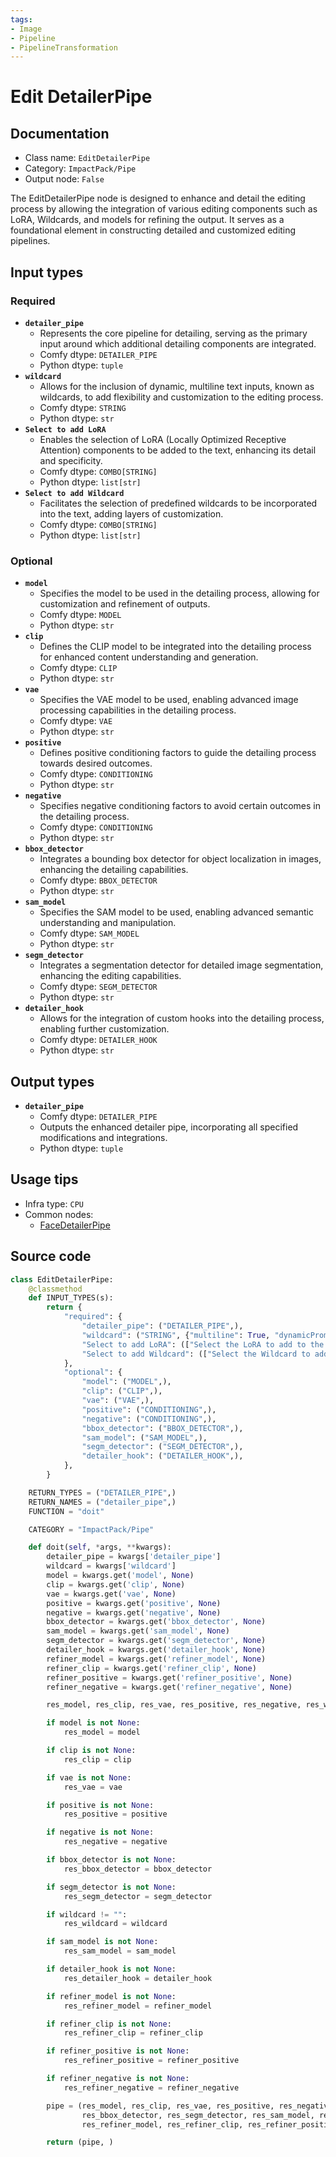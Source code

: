 ```yaml
---
tags:
- Image
- Pipeline
- PipelineTransformation
---
```


# Edit DetailerPipe
## Documentation
- Class name: `EditDetailerPipe`
- Category: `ImpactPack/Pipe`
- Output node: `False`

The EditDetailerPipe node is designed to enhance and detail the editing process by allowing the integration of various editing components such as LoRA, Wildcards, and models for refining the output. It serves as a foundational element in constructing detailed and customized editing pipelines.
## Input types
### Required
- **`detailer_pipe`**
    - Represents the core pipeline for detailing, serving as the primary input around which additional detailing components are integrated.
    - Comfy dtype: `DETAILER_PIPE`
    - Python dtype: `tuple`
- **`wildcard`**
    - Allows for the inclusion of dynamic, multiline text inputs, known as wildcards, to add flexibility and customization to the editing process.
    - Comfy dtype: `STRING`
    - Python dtype: `str`
- **`Select to add LoRA`**
    - Enables the selection of LoRA (Locally Optimized Receptive Attention) components to be added to the text, enhancing its detail and specificity.
    - Comfy dtype: `COMBO[STRING]`
    - Python dtype: `list[str]`
- **`Select to add Wildcard`**
    - Facilitates the selection of predefined wildcards to be incorporated into the text, adding layers of customization.
    - Comfy dtype: `COMBO[STRING]`
    - Python dtype: `list[str]`
### Optional
- **`model`**
    - Specifies the model to be used in the detailing process, allowing for customization and refinement of outputs.
    - Comfy dtype: `MODEL`
    - Python dtype: `str`
- **`clip`**
    - Defines the CLIP model to be integrated into the detailing process for enhanced content understanding and generation.
    - Comfy dtype: `CLIP`
    - Python dtype: `str`
- **`vae`**
    - Specifies the VAE model to be used, enabling advanced image processing capabilities in the detailing process.
    - Comfy dtype: `VAE`
    - Python dtype: `str`
- **`positive`**
    - Defines positive conditioning factors to guide the detailing process towards desired outcomes.
    - Comfy dtype: `CONDITIONING`
    - Python dtype: `str`
- **`negative`**
    - Specifies negative conditioning factors to avoid certain outcomes in the detailing process.
    - Comfy dtype: `CONDITIONING`
    - Python dtype: `str`
- **`bbox_detector`**
    - Integrates a bounding box detector for object localization in images, enhancing the detailing capabilities.
    - Comfy dtype: `BBOX_DETECTOR`
    - Python dtype: `str`
- **`sam_model`**
    - Specifies the SAM model to be used, enabling advanced semantic understanding and manipulation.
    - Comfy dtype: `SAM_MODEL`
    - Python dtype: `str`
- **`segm_detector`**
    - Integrates a segmentation detector for detailed image segmentation, enhancing the editing capabilities.
    - Comfy dtype: `SEGM_DETECTOR`
    - Python dtype: `str`
- **`detailer_hook`**
    - Allows for the integration of custom hooks into the detailing process, enabling further customization.
    - Comfy dtype: `DETAILER_HOOK`
    - Python dtype: `str`
## Output types
- **`detailer_pipe`**
    - Comfy dtype: `DETAILER_PIPE`
    - Outputs the enhanced detailer pipe, incorporating all specified modifications and integrations.
    - Python dtype: `tuple`
## Usage tips
- Infra type: `CPU`
- Common nodes:
    - [FaceDetailerPipe](../../ComfyUI-Impact-Pack/Nodes/FaceDetailerPipe.md)



## Source code
```python
class EditDetailerPipe:
    @classmethod
    def INPUT_TYPES(s):
        return {
            "required": {
                "detailer_pipe": ("DETAILER_PIPE",),
                "wildcard": ("STRING", {"multiline": True, "dynamicPrompts": False}),
                "Select to add LoRA": (["Select the LoRA to add to the text"] + folder_paths.get_filename_list("loras"),),
                "Select to add Wildcard": (["Select the Wildcard to add to the text"],),
            },
            "optional": {
                "model": ("MODEL",),
                "clip": ("CLIP",),
                "vae": ("VAE",),
                "positive": ("CONDITIONING",),
                "negative": ("CONDITIONING",),
                "bbox_detector": ("BBOX_DETECTOR",),
                "sam_model": ("SAM_MODEL",),
                "segm_detector": ("SEGM_DETECTOR",),
                "detailer_hook": ("DETAILER_HOOK",),
            },
        }

    RETURN_TYPES = ("DETAILER_PIPE",)
    RETURN_NAMES = ("detailer_pipe",)
    FUNCTION = "doit"

    CATEGORY = "ImpactPack/Pipe"

    def doit(self, *args, **kwargs):
        detailer_pipe = kwargs['detailer_pipe']
        wildcard = kwargs['wildcard']
        model = kwargs.get('model', None)
        clip = kwargs.get('clip', None)
        vae = kwargs.get('vae', None)
        positive = kwargs.get('positive', None)
        negative = kwargs.get('negative', None)
        bbox_detector = kwargs.get('bbox_detector', None)
        sam_model = kwargs.get('sam_model', None)
        segm_detector = kwargs.get('segm_detector', None)
        detailer_hook = kwargs.get('detailer_hook', None)
        refiner_model = kwargs.get('refiner_model', None)
        refiner_clip = kwargs.get('refiner_clip', None)
        refiner_positive = kwargs.get('refiner_positive', None)
        refiner_negative = kwargs.get('refiner_negative', None)

        res_model, res_clip, res_vae, res_positive, res_negative, res_wildcard, res_bbox_detector, res_segm_detector, res_sam_model, res_detailer_hook, res_refiner_model, res_refiner_clip, res_refiner_positive, res_refiner_negative = detailer_pipe

        if model is not None:
            res_model = model

        if clip is not None:
            res_clip = clip

        if vae is not None:
            res_vae = vae

        if positive is not None:
            res_positive = positive

        if negative is not None:
            res_negative = negative

        if bbox_detector is not None:
            res_bbox_detector = bbox_detector

        if segm_detector is not None:
            res_segm_detector = segm_detector

        if wildcard != "":
            res_wildcard = wildcard

        if sam_model is not None:
            res_sam_model = sam_model

        if detailer_hook is not None:
            res_detailer_hook = detailer_hook

        if refiner_model is not None:
            res_refiner_model = refiner_model

        if refiner_clip is not None:
            res_refiner_clip = refiner_clip

        if refiner_positive is not None:
            res_refiner_positive = refiner_positive

        if refiner_negative is not None:
            res_refiner_negative = refiner_negative

        pipe = (res_model, res_clip, res_vae, res_positive, res_negative, res_wildcard,
                res_bbox_detector, res_segm_detector, res_sam_model, res_detailer_hook,
                res_refiner_model, res_refiner_clip, res_refiner_positive, res_refiner_negative)

        return (pipe, )

```
